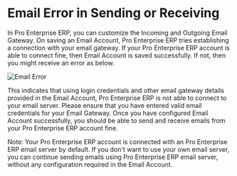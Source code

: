 # Email Error in Sending or Receiving

In Pro Enterprise ERP, you can customize the Incoming and Outgoing Email Gateway. On saving an Email Account, Pro Enterprise ERP tries establishing a connection with your email gateway. If your Pro Enterprise ERP account is able to connect fine, then Email Account is saved successfully. If not, then you might receive an error as below.  

<img class="screenshot" alt="Email Error" src="/docs/assets/img/articles/email-error.png">

This indicates that using login credentials and other email gateway details provided in the Email Account, Pro Enterprise ERP is not able to connect to your email server. Please ensure that you have entered valid email credentials for your Email Gateway. Once you have configured Email Account successfully, you should be able to send and receive emails from your Pro Enterprise ERP account fine.

Note: Your Pro Enterprise ERP account is connected with an Pro Enterprise ERP email server by default. If you don't want to use your own email server, you can continue sending emails using Pro Enterprise ERP email server, without any configuration required in the Email Account.
